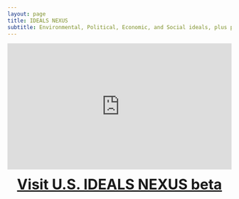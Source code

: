 ```yaml
---
layout: page
title: IDEALS NEXUS
subtitle: Environmental, Political, Economic, and Social ideals, plus projects to realize them. U.S. Beta available.
---
```


<div style="padding:56.25% 0 0 0;position:relative;"><iframe src="https://player.vimeo.com/video/931827070?badge=0&amp;autopause=0&amp;player_id=0&amp;app_id=58479&muted=1&background=1" frameborder="0" allow="autoplay; fullscreen; picture-in-picture; clipboard-write" style="position:absolute;top:0;left:0;width:100%;height:100%;" title="Ideals Nexus Site Preview"></iframe></div><script src="https://player.vimeo.com/api/player.js"></script>

<p style="text-align: center;"><font size="6"><b><a href="http://us.ideals.nexus">Visit U.S. IDEALS NEXUS beta</a></b></font></p>
